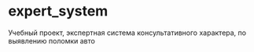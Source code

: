 # expert_system
Учебный проект, экспертная система консультативного характера, по выявлению поломки авто 
